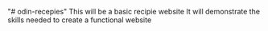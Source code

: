 "# odin-recepies" 
This will be a basic recipie website
It will demonstrate the skills needed to create a functional website
